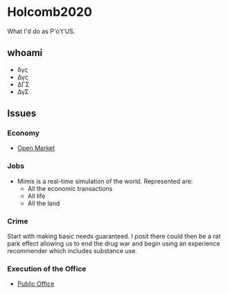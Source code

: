 # Holcomb2020
What I'd do as P'o't'US.

## whoami

* δγς
* Δγς
* ΔΓΣ
* ΔγΣ

## Issues

### Economy

* [Open Market](Open_Market.md)

### Jobs

* Mimis is a real-time simulation of the world. Represented are:
    - All the economic transactions
    - All life
    - All the land
    
### Crime

Start with making basic needs guaranteed. I posit there could then be a rat park effect allowing us to end the drug war and begin using an experience recommender which includes substance use.

### Execution of the Office
* [Public Office](Public_Office.md)
